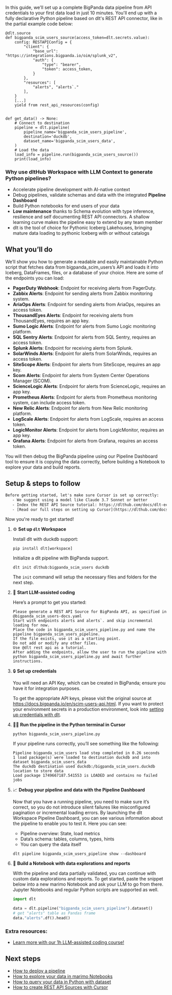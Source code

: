 In this guide, we'll set up a complete BigPanda data pipeline from API credentials to your first data load in just 10 minutes. You'll end up with a fully declarative Python pipeline based on dlt's REST API connector, like in the partial example code below:

```python-outcome
@dlt.source
def bigpanda_scim_users_source(access_token=dlt.secrets.value):
    config: RESTAPIConfig = {
        "client": {
            "base_url": "https://integrations.bigpanda.io/oim/splunk_v2",
            "auth": {
                "type": "bearer",
                "token": access_token,
            }
        },
        "resources": [
            "alerts", "alerts`."
        ],
    }
    [...]
    yield from rest_api_resources(config)


def get_data() -> None:
    # Connect to destination
    pipeline = dlt.pipeline(
        pipeline_name='bigpanda_scim_users_pipeline',
        destination='duckdb',
        dataset_name='bigpanda_scim_users_data', 
    )
    # Load the data
    load_info = pipeline.run(bigpanda_scim_users_source())
    print(load_info) 
```

### Why use dltHub Workspace with LLM Context to generate Python pipelines?

- Accelerate pipeline development with AI-native context
- Debug pipelines, validate schemas and data with the integrated **Pipeline Dashboard**
- Build Python notebooks for end users of your data
- **Low maintenance** thanks to Schema evolution with type inference, resilience and self documenting REST API connectors. A shallow learning curve makes the pipeline easy to extend by any team member
- dlt is the tool of choice for Pythonic Iceberg Lakehouses, bringing mature data loading to pythonic Iceberg with or without catalogs

## What you’ll do

We’ll show you how to generate a readable and easily maintainable Python script that fetches data from bigpanda_scim_users’s API and loads it into Iceberg, DataFrames, files, or a database of your choice. Here are some of the endpoints you can load:

- **PagerDuty Webhook**: Endpoint for receiving alerts from PagerDuty.
- **Zabbix Alerts**: Endpoint for sending alerts from Zabbix monitoring system.
- **AriaOps Alerts**: Endpoint for sending alerts from AriaOps, requires an access token.
- **ThousandEyes Alerts**: Endpoint for receiving alerts from ThousandEyes, requires an app key.
- **Sumo Logic Alerts**: Endpoint for alerts from Sumo Logic monitoring platform.
- **SQL Sentry Alerts**: Endpoint for alerts from SQL Sentry, requires an access token.
- **Splunk Alerts**: Endpoint for receiving alerts from Splunk.
- **SolarWinds Alerts**: Endpoint for alerts from SolarWinds, requires an access token.
- **SiteScope Alerts**: Endpoint for alerts from SiteScope, requires an app key.
- **Scom Alerts**: Endpoint for alerts from System Center Operations Manager (SCOM).
- **ScienceLogic Alerts**: Endpoint for alerts from ScienceLogic, requires an app key.
- **Prometheus Alerts**: Endpoint for alerts from Prometheus monitoring system, can include access token.
- **New Relic Alerts**: Endpoint for alerts from New Relic monitoring platform.
- **LogScale Alerts**: Endpoint for alerts from LogScale, requires an access token.
- **LogicMonitor Alerts**: Endpoint for alerts from LogicMonitor, requires an app key.
- **Grafana Alerts**: Endpoint for alerts from Grafana, requires an access token.

You will then debug the BigPanda pipeline using our Pipeline Dashboard tool to ensure it is copying the data correctly, before building a Notebook to explore your data and build reports.

## Setup & steps to follow

```default
Before getting started, let's make sure Cursor is set up correctly:
   - We suggest using a model like Claude 3.7 Sonnet or better
   - Index the REST API Source tutorial: https://dlthub.com/docs/dlt-ecosystem/verified-sources/rest_api/ and add it to context as **@dlt rest api**
   - [Read our full steps on setting up Cursor](https://dlthub.com/docs/dlt-ecosystem/llm-tooling/cursor-restapi#23-configuring-cursor-with-documentation)
```

Now you're ready to get started!

1. ⚙️ **Set up `dlt` Workspace**
    
    Install dlt with duckdb support:
    ```shell
    pip install dlt[workspace]
    ```

    Initialize a dlt pipeline with BigPanda support.
    ```shell
    dlt init dlthub:bigpanda_scim_users duckdb
    ```

    The `init` command will setup the necessary files and folders for the next step.
    
2. 🤠 **Start LLM-assisted coding**
    
    Here’s a prompt to get you started:
    
    ```prompt
    Please generate a REST API Source for BigPanda API, as specified in @bigpanda_scim_users-docs.yaml 
    Start with endpoints alerts and alerts`. and skip incremental loading for now. 
    Place the code in bigpanda_scim_users_pipeline.py and name the pipeline bigpanda_scim_users_pipeline. 
    If the file exists, use it as a starting point. 
    Do not add or modify any other files. 
    Use @dlt rest api as a tutorial. 
    After adding the endpoints, allow the user to run the pipeline with python bigpanda_scim_users_pipeline.py and await further instructions.
    ```

    
3. 🔒 **Set up credentials** 
    
    You will need an API Key, which can be created in BigPanda; ensure you have it for integration purposes.
    
    To get the appropriate API keys, please visit the original source at https://docs.bigpanda.io/en/scim-users-api.html.
    If you want to protect your environment secrets in a production environment, look into [setting up credentials with dlt](https://dlthub.com/docs/walkthroughs/add_credentials).
    
4. 🏃‍♀️ **Run the pipeline in the Python terminal in Cursor**
    
    ```shell
    python bigpanda_scim_users_pipeline.py
    ```
    
    If your pipeline runs correctly, you’ll see something like the following:
    
    ```shell
    Pipeline bigpanda_scim_users load step completed in 0.26 seconds
    1 load package(s) were loaded to destination duckdb and into dataset bigpanda_scim_users_data
    The duckdb destination used duckdb:/bigpanda_scim_users.duckdb location to store data
    Load package 1749667187.541553 is LOADED and contains no failed jobs
    ```
    
5. 📈 **Debug your pipeline and data with the Pipeline Dashboard**

    Now that you have a running pipeline, you need to make sure it’s correct, so you do not introduce silent failures like misconfigured pagination or incremental loading errors. By launching the dlt Workspace Pipeline Dashboard, you can see various information about the pipeline to enable you to test it. Here you can see:
    - Pipeline overview: State, load metrics
    - Data’s schema: tables, columns, types, hints
    - You can query the data itself
    
    ```shell
    dlt pipeline bigpanda_scim_users_pipeline show --dashboard
    ```
    
6. 🐍 **Build a Notebook with data explorations and reports**

    With the pipeline and data partially validated, you can continue with custom data explorations and reports. To get started, paste the snippet below into a new marimo Notebook and ask your LLM to go from there. Jupyter Notebooks and regular Python scripts are supported as well.

    
    ```python
    import dlt

   data = dlt.pipeline("bigpanda_scim_users_pipeline").dataset()
   # get "alerts" table as Pandas frame
   data."alerts".df().head()
    ```

### Extra resources:

- [Learn more with our 1h LLM-assisted coding course!](https://www.youtube.com/watch?v=GGid70rnJuM)

## Next steps

- [How to deploy a pipeline](https://dlthub.com/docs/walkthroughs/deploy-a-pipeline)
- [How to explore your data in marimo Notebooks](https://dlthub.com/docs/general-usage/dataset-access/marimo)
- [How to query your data in Python with dataset](https://dlthub.com/docs/general-usage/dataset-access/dataset)
- [How to create REST API Sources with Cursor](https://dlthub.com/docs/dlt-ecosystem/llm-tooling/cursor-restapi)